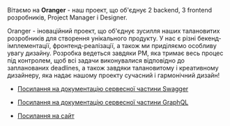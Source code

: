 Вітаємо на **Oranger** - наш проект, що об'єднує 2 backend, 3 frontend розробників, Project Manager і Designer.

Oranger - іноваційний проект, що об'єднує зусилля наших талановитих розробників для створення унікального продукту. 
У нас є різні бекенд-імплементації, фронтенд-реалізації, а також ми приділяємо особливу увагу дизайну. Розробка ведеться завдяки PM, яка тримає весь процес під контролем, щоб всі задачи виконувалися відповідно до запланованих deadlines, а також завдяки талановитому і креативному дизайнеру, яка надає нашому проекту сучасний і гармонічний дизайн!

- [Посилання на документацію сервесної частини Swagger](https://api.oranger.store/swagger-ui/index.html#/)

- [Посилання на документацію сервесної частини GraphQL](https://api.oranger.store/graphiql)

- [Посилання на сайт](https://oranger.store/)
